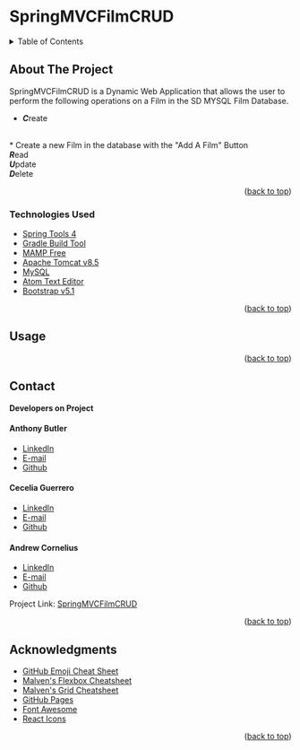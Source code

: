 # SpringMVCFilmCRUD

<!-- PROJECT LOGO -->



<!-- TABLE OF CONTENTS -->
<details>
  <summary>Table of Contents</summary>
  <ol>
    <li>
      <a href="#about-the-project">About The Project</a>
      <ul>
        <li><a href="#technologies-used">Technologies Used</a></li>
      </ul>
    </li>
  <ul>
    <li><a href="#usage">Usage</a></li>
  </ul>  
  <ul>
    <li><a href="#contact">Contact</a></li>
  </ul>

  <ul>
    <li><a href="#acknowledgments">Acknowledgments</a></li>
    </ul>
  </ol>
</details>



<!-- ABOUT THE PROJECT -->
## About The Project

<p>SpringMVCFilmCRUD is a Dynamic Web Application that allows the user to perform the following operations on a Film in the SD MYSQL Film Database.</p>

* <strong><em>C</em></strong>reate
<br>
  * Create a new Film in the database with the "Add A Film" Button

<br>
<strong><em>R</em></strong>ead
<br>
<strong><em>U</em></strong>pdate
<br>
<strong><em>D</em></strong>elete

<!--[![Product Name Screen Shot][product-screenshot]](https://example.com) -->






<p align="right">(<a href="#top">back to top</a>)</p>



### Technologies Used



* [Spring Tools 4](https://spring.io/tools)
* [Gradle Build Tool](https://gradle.org/install/)
* [MAMP Free](https://www.mamp.info/en/mac/)
* [Apache Tomcat v8.5](https://tomcat.apache.org/)
* [MySQL](https://www.mysql.com/)
* [Atom Text Editor](https://atom.io/)
* [Bootstrap v5.1](https://getbootstrap.com)


<p align="right">(<a href="#top">back to top</a>)</p>




## Usage



<p align="right">(<a href="#top">back to top</a>)</p>





## Contact

<strong>Developers on Project</strong>
<h4>Anthony Butler</h4>

<ul>
<li><a href="http://www.linkedin.com/in/anthony-tyler-butler">LinkedIn</a></li>
<li><a href="anthonybutler0824@gmail.com">E-mail</a></li>
<li><a href="https://github.com/anthonyb0824">Github</a></li>
</ul>

<h4>Cecelia Guerrero</h4>

<ul>
<li><a href="https://www.linkedin.com/in/cecelia-guerrero/">LinkedIn</a></li>
<li><a href="guerrero.a.cecelia@gmail.com"</a>E-mail</li>
<li><a href="https://github.com/Cagugu">Github</a></li>
</ul>

<h4>Andrew Cornelius</h4>
<ul>
<li><a href="https://www.linkedin.com/in/andrew-cornelius-584b151a9">LinkedIn</a></li>
<li><a href="acorneld@gmail.com">E-mail</a></li>
<li><a href="https://github.com/acorneld">Github</a></li>
</ul>

Project Link: [SpringMVCFilmCRUD](https://github.com/acorneld/SpringMVCFilmCRUD)

<p align="right">(<a href="#top">back to top</a>)</p>



<!-- ACKNOWLEDGMENTS -->
## Acknowledgments




* [GitHub Emoji Cheat Sheet](https://www.webpagefx.com/tools/emoji-cheat-sheet)
* [Malven's Flexbox Cheatsheet](https://flexbox.malven.co/)
* [Malven's Grid Cheatsheet](https://grid.malven.co/)
* [GitHub Pages](https://pages.github.com)
* [Font Awesome](https://fontawesome.com)
* [React Icons](https://react-icons.github.io/react-icons/search)

<p align="right">(<a href="#top">back to top</a>)</p>
